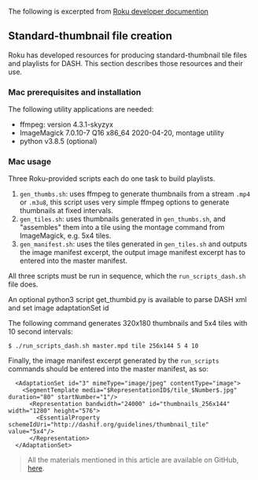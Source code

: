 The following is excerpted from [Roku developer documention](https://developer.roku.com/docs/developer-program/media-playback/trick-mode/hls-and-dash.md)

## Standard-thumbnail file creation

Roku has developed resources for producing standard-thumbnail tile files and playlists for DASH. This section describes those resources and their use.

### Mac prerequisites and installation

The following utility applications are needed:

- ffmpeg: version 4.3.1-skyzyx
- ImageMagick 7.0.10-7 Q16 x86_64 2020-04-20, montage utility
- python v3.8.5 (optional)

### Mac usage

Three Roku-provided scripts each do one task to build playlists.

1. `gen_thumbs.sh`: uses ffmpeg to generate thumbnails from a stream `.mp4` or `.m3u8`, this script uses very simple ffmpeg options to generate thumbnails at fixed intervals.
2. `gen_tiles.sh`: uses thumbnails generated in `gen_thumbs.sh`, and "assembles" them into a tile using the montage command from ImageMagick, e.g. 5x4 tiles.
3. `gen_manifest.sh`: uses the tiles generated in `gen_tiles.sh` and outputs the image manifest excerpt, the output image manifest excerpt has to entered into the master manifest.

All three scripts must be run in sequence, which the `run_scripts_dash.sh` file does.

An optional python3 script get_thumbid.py is available to parse DASH xml and set image adaptationSet id

The following command generates 320x180 thumbnails and 5x4 tiles with 10 second intervals:

```
$ ./run_scripts_dash.sh master.mpd tile 256x144 5 4 10
```

Finally, the image manifest excerpt generated by the `run_scripts` commands should be entered into the master manifest, as so:

```
  <AdaptationSet id="3" mimeType="image/jpeg" contentType="image">
    <SegmentTemplate media="$RepresentationID$/tile_$Number$.jpg" duration="80" startNumber="1"/>
      <Representation bandwidth="24000" id="thumbnails_256x144" width="1280" height="576">
        <EssentialProperty schemeIdUri="http://dashif.org/guidelines/thumbnail_tile" value="5x4"/>
      </Representation>
  </AdaptationSet>
```

> All the materials mentioned in this article are available on GitHub, [here](https://github.com/rokudev/samples/tree/master/media/TrickPlayThumbnailsDASH).
